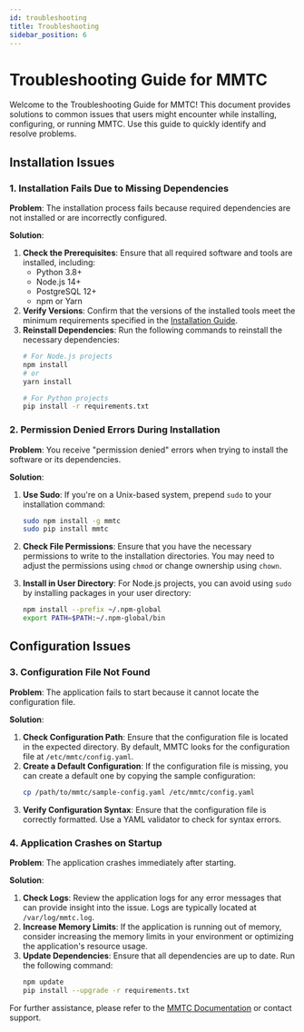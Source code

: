 ```yaml
---
id: troubleshooting
title: Troubleshooting
sidebar_position: 6
---
```


# Troubleshooting Guide for MMTC

Welcome to the Troubleshooting Guide for MMTC! This document provides solutions to common issues that users might encounter while installing, configuring, or running MMTC. Use this guide to quickly identify and resolve problems.

## Installation Issues

### 1. Installation Fails Due to Missing Dependencies

**Problem**: The installation process fails because required dependencies are not installed or are incorrectly configured.

**Solution**:
1. **Check the Prerequisites**: Ensure that all required software and tools are installed, including:
   - Python 3.8+
   - Node.js 14+
   - PostgreSQL 12+
   - npm or Yarn
2. **Verify Versions**: Confirm that the versions of the installed tools meet the minimum requirements specified in the [Installation Guide](/docs/user/installation.md).
3. **Reinstall Dependencies**: Run the following commands to reinstall the necessary dependencies:
   ```bash
   # For Node.js projects
   npm install
   # or
   yarn install

   # For Python projects
   pip install -r requirements.txt
   ```

### 2. Permission Denied Errors During Installation

**Problem**: You receive "permission denied" errors when trying to install the software or its dependencies.

**Solution**:
1. **Use Sudo**: If you're on a Unix-based system, prepend `sudo` to your installation command:
   ```bash
   sudo npm install -g mmtc
   sudo pip install mmtc
   ```
2. **Check File Permissions**: Ensure that you have the necessary permissions to write to the installation directories. You may need to adjust the permissions using `chmod` or change ownership using `chown`.

3. **Install in User Directory**: For Node.js projects, you can avoid using `sudo` by installing packages in your user directory:
   ```bash
   npm install --prefix ~/.npm-global
   export PATH=$PATH:~/.npm-global/bin
   ```

## Configuration Issues

### 3. Configuration File Not Found

**Problem**: The application fails to start because it cannot locate the configuration file.

**Solution**:
1. **Check Configuration Path**: Ensure that the configuration file is located in the expected directory. By default, MMTC looks for the configuration file at `/etc/mmtc/config.yaml`.
2. **Create a Default Configuration**: If the configuration file is missing, you can create a default one by copying the sample configuration:
   ```bash
   cp /path/to/mmtc/sample-config.yaml /etc/mmtc/config.yaml
   ```
3. **Verify Configuration Syntax**: Ensure that the configuration file is correctly formatted. Use a YAML validator to check for syntax errors.

### 4. Application Crashes on Startup

**Problem**: The application crashes immediately after starting.

**Solution**:
1. **Check Logs**: Review the application logs for any error messages that can provide insight into the issue. Logs are typically located at `/var/log/mmtc.log`.
2. **Increase Memory Limits**: If the application is running out of memory, consider increasing the memory limits in your environment or optimizing the application's resource usage.
3. **Update Dependencies**: Ensure that all dependencies are up to date. Run the following command:
   ```bash
   npm update
   pip install --upgrade -r requirements.txt
   ```

For further assistance, please refer to the [MMTC Documentation](https://mmtc.example.com/docs) or contact support.